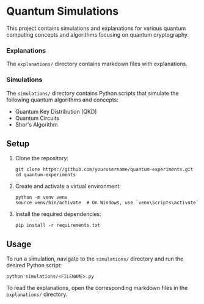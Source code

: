 # Quantum Simulations

This project contains simulations and explanations for various quantum computing concepts and algorithms focusing on quantum cryptography.

### Explanations

The `explanations/` directory contains markdown files with explanations.

### Simulations

The `simulations/` directory contains Python scripts that simulate the following quantum algorithms and concepts:

- Quantum Key Distribution (QKD)
- Quantum Circuits
- Shor's Algorithm

## Setup

1. Clone the repository:
   ```
   git clone https://github.com/yourusername/quantum-experiments.git
   cd quantum-experiments
   ```

2. Create and activate a virtual environment:
   ```
   python -m venv venv
   source venv/bin/activate  # On Windows, use `venv\Scripts\activate`
   ```

3. Install the required dependencies:
   ```
   pip install -r requirements.txt
   ```

## Usage

To run a simulation, navigate to the `simulations/` directory and run the desired Python script:

```
python simulations/<FILENAME>.py
```

To read the explanations, open the corresponding markdown files in the `explanations/` directory.